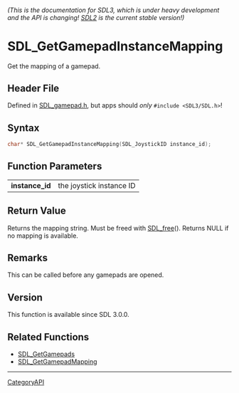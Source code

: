 ###### (This is the documentation for SDL3, which is under heavy development and the API is changing! [SDL2](https://wiki.libsdl.org/SDL2/) is the current stable version!)
# SDL_GetGamepadInstanceMapping

Get the mapping of a gamepad.

## Header File

Defined in [SDL_gamepad.h](https://github.com/libsdl-org/SDL/blob/main/include/SDL3/SDL_gamepad.h), but apps should _only_ `#include <SDL3/SDL.h>`!

## Syntax

```c
char* SDL_GetGamepadInstanceMapping(SDL_JoystickID instance_id);

```

## Function Parameters

|                     |                          |
| ------------------- | ------------------------ |
| **instance_id**     | the joystick instance ID |

## Return Value

Returns the mapping string. Must be freed with [SDL_free](SDL_free)().
Returns NULL if no mapping is available.

## Remarks

This can be called before any gamepads are opened.

## Version

This function is available since SDL 3.0.0.

## Related Functions

* [SDL_GetGamepads](SDL_GetGamepads)
* [SDL_GetGamepadMapping](SDL_GetGamepadMapping)

----
[CategoryAPI](CategoryAPI)

